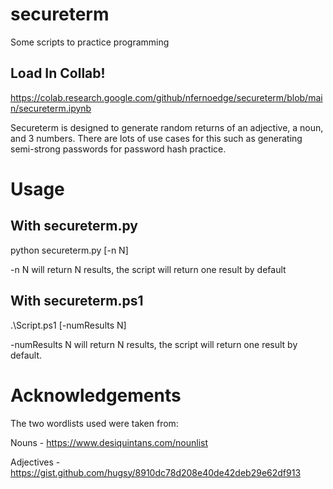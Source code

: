 # secureterm
Some scripts to practice programming

## Load In Collab!
https://colab.research.google.com/github/nfernoedge/secureterm/blob/main/secureterm.ipynb

Secureterm is designed to generate random returns of an adjective, a noun, and 3 numbers. There are lots of use cases for this such as generating semi-strong passwords for password hash practice.

# Usage
## With secureterm.py
python secureterm.py [-n N]

-n N will return N results, the script will return one result by default

## With secureterm.ps1
.\Script.ps1 [-numResults N]

-numResults N will return N results, the script will return one result by default.


# Acknowledgements
The two wordlists used were taken from:

Nouns -  https://www.desiquintans.com/nounlist

Adjectives - https://gist.github.com/hugsy/8910dc78d208e40de42deb29e62df913
